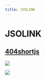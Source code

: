 ```yaml
---
title: JSOLINK
---
```


# JSOLINK

## [404shortjs](https://git.io/404shortjs)

[![](https://nodei.co/npm/@sk5s/404shortjs.png)](https://sk5s.cyou/)

![](https://sk5s.cyou/sk5s/ad/sk5s-project.gif)
